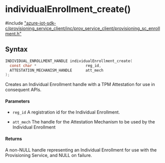 # individualEnrollment_create()

\#include ["azure-iot-sdk-c/provisioning_service_client/inc/prov_service_client/provisioning_sc_enrollment.h"](../iot-c-ref-provisioning-sc-enrollment-h.md)  

## Syntax

```C
INDIVIDUAL_ENROLLMENT_HANDLE individualEnrollment_create(
  const char *                  	reg_id,
  ATTESTATION_MECHANISM_HANDLE  	att_mech
);

```

Creates an Individual Enrollment handle with a TPM Attestation for use in consequent APIs.

#### Parameters
* `reg_id` A registration id for the Individual Enrollment. 

* `att_mech` The handle for the Attestation Mechanism to be used by the Individual Enrollment

#### Returns
A non-NULL handle representing an Individual Enrollment for use with the Provisioning Service, and NULL on failure.

